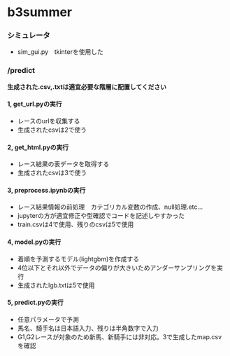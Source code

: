 # b3summer  
### シミュレータ
* sim_gui.py　tkinterを使用した
### /predict
**生成された.csv,.txtは適宜必要な階層に配置してください**
#### 1, get_url.pyの実行  
* レースのurlを収集する  
* 生成されたcsvは2で使う 
#### 2, get_html.pyの実行  
* レース結果の表データを取得する
* 生成されたcsvは3で使う
#### 3, preprocess.ipynbの実行
* レース結果情報の前処理　カテゴリカル変数の作成、null処理.etc...
* jupyterの方が適宜修正や型確認でコードを記述しやすかった
* train.csvは4で使用、残りのcsvは5で使用
#### 4, model.pyの実行
* 着順を予測するモデル(lightgbm)を作成する
* 4位以下とそれ以外でデータの偏りが大きいためアンダーサンプリングを実行
* 生成されたlgb.txtは5で使用
#### 5, predict.pyの実行
* 任意パラメータで予測
* 馬名、騎手名は日本語入力、残りは半角数字で入力
* G1,G2レースが対象のため新馬、新騎手には非対応。3で生成したmap.csvを確認  
